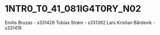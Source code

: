 # 1NTR0_T0_41_081IG4T0RY_N02


Emilis Bruzas - s331428
Tobias Strøm - s331392
Lars Kristian Bårdevik - s331418
